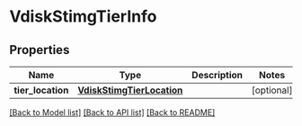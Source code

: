 # VdiskStimgTierInfo

## Properties
Name | Type | Description | Notes
------------ | ------------- | ------------- | -------------
**tier_location** | [**VdiskStimgTierLocation**](VdiskStimgTierLocation.md) |  | [optional] 

[[Back to Model list]](../README.md#documentation-for-models) [[Back to API list]](../README.md#documentation-for-api-endpoints) [[Back to README]](../README.md)


